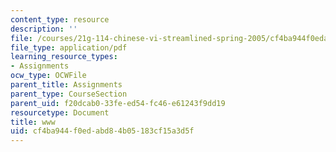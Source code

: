 ```yaml
---
content_type: resource
description: ''
file: /courses/21g-114-chinese-vi-streamlined-spring-2005/cf4ba944f0edabd84b05183cf15a3d5f_MIT21G_114S05_2_28f.pdf
file_type: application/pdf
learning_resource_types:
- Assignments
ocw_type: OCWFile
parent_title: Assignments
parent_type: CourseSection
parent_uid: f20dcab0-33fe-ed54-fc46-e61243f9dd19
resourcetype: Document
title: www
uid: cf4ba944-f0ed-abd8-4b05-183cf15a3d5f
---
```

